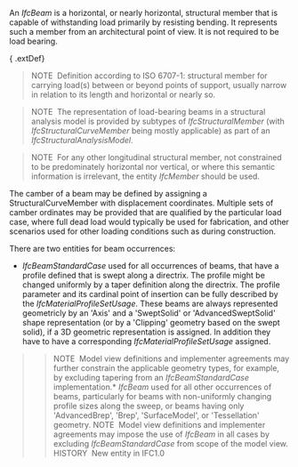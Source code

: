 ﻿An _IfcBeam_ is a horizontal, or nearly horizontal, structural member that is capable of withstanding load primarily by resisting bending. It represents such a member from an architectural point of view. It is not required to be load bearing.

{ .extDef}
> NOTE&nbsp; Definition according to ISO 6707-1: structural member for carrying load(s) between or beyond points of support, usually narrow in relation to its length and horizontal or nearly so.

> NOTE&nbsp; The representation of load-bearing beams in a structural analysis model is provided by subtypes of _IfcStructuralMember_ (with _IfcStructuralCurveMember_ being mostly applicable) as part of an _IfcStructuralAnalysisModel_.

> NOTE&nbsp; For any other longitudinal structural member, not constrained to be predominately horizontal nor vertical, or where this semantic information is irrelevant, the entity _IfcMember_ should be used.

The camber of a beam may be defined by assigning a StructuralCurveMember with displacement coordinates. Multiple sets of camber ordinates may be provided that are qualified by the particular load case, where full dead load would typically be used for fabrication, and other scenarios used for other loading conditions such as during construction.

There are two entities for beam occurrences:

* _IfcBeamStandardCase_ used for all occurrences of beams, that have a profile defined that is swept along a directrix. The profile might be changed uniformly by a taper definition along the directrix. The profile parameter and its cardinal point of insertion can be fully described by the _IfcMaterialProfileSetUsage_. These beams are always represented geometricly by an 'Axis' and a 'SweptSolid' or 'AdvancedSweptSolid' shape representation (or by a 'Clipping' geometry based on the swept solid), if a 3D geometric representation is assigned. In addition they have to have a corresponding _IfcMaterialProfileSetUsage_ assigned. 
>> NOTE&nbsp; Model view definitions and implementer agreements may further constrain the applicable geometry types, for example, by excluding tapering from an _IfcBeamStandardCase_ implementation.* _IfcBeam_ used for all other occurrences of beams, particularly for beams with non-uniformly changing profile sizes along the sweep, or beams having only 'AdvancedBrep', 'Brep', 'SurfaceModel', or 'Tessellation' geometry. 
>> NOTE&nbsp; Model view definitions and implementer agreements may impose the use of _IfcBeam_ in all cases by excluding _IfcBeamStandardCase_ from scope of the model view.
> HISTORY&nbsp; New entity in IFC1.0
